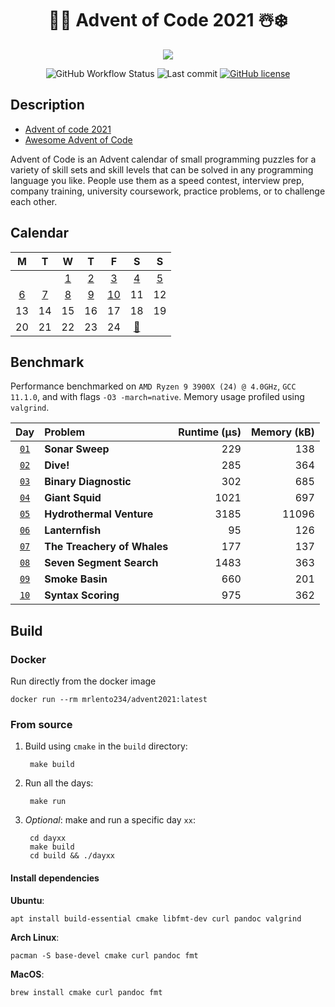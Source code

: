 <div align="center">

# 🎅🎄 Advent of Code 2021 ☃️❄️
 

![](https://img.shields.io/badge/stars%20⭐-20-gold.svg)

![GitHub Workflow Status](https://img.shields.io/github/workflow/status/lento234/advent2021/CMake)
![Last commit](https://img.shields.io/github/last-commit/lento234/advent2021)
[![GitHub license](https://img.shields.io/github/license/lento234/advent2021?color=blue)](https://github.com/lento234/advent2021/blob/main/LICENSE)

</div>


## Description

- [Advent of code 2021](https://adventofcode.com/2021/)
- [Awesome Advent of Code](https://github.com/Bogdanp/awesome-advent-of-code)


Advent of Code is an Advent calendar of small programming puzzles for a variety of skill sets and skill levels that can be solved in any programming language you like. People use them as a speed contest, interview prep, company training, university coursework, practice problems, or to challenge each other. 

## Calendar

|          M           |          T           |          W           |          T           |           F           |              S              |          S           |
| :------------------: | :------------------: | :------------------: | :------------------: | :-------------------: | :-------------------------: | :------------------: |
|                      |                      | [1](day01/README.md) | [2](day02/README.md) | [3](day03/README.md)  |    [4](day04/README.md)     | [5](day05/README.md) |
| [6](day06/README.md) | [7](day07/README.md) | [8](day08/README.md) | [9](day09/README.md) | [10](day10/README.md) |             11              |          12          |
|          13          |          14          |          15          |          16          |          17           |             18              |          19          |
|          20          |          21          |          22          |          23          |          24           | [🎁](https://bit.ly/3pnrWiY) |                      |

## Benchmark

Performance benchmarked on `AMD Ryzen 9 3900X (24) @ 4.0GHz`, `GCC 11.1.0`, and with flags `-O3 -march=native`. Memory usage profiled using `valgrind`.


|            Day             | Problem                     | Runtime (μs) | Memory (kB) |
| :------------------------: | :-------------------------- | -----------: | ----------: |
| [`01`](day01/src/main.cpp) | **Sonar Sweep**             |          229 |         138 |
| [`02`](day02/src/main.cpp) | **Dive!**                   |          285 |         364 |
| [`03`](day03/src/main.cpp) | **Binary Diagnostic**       |          302 |         685 |
| [`04`](day04/src/main.cpp) | **Giant Squid**             |         1021 |         697 |
| [`05`](day05/src/main.cpp) | **Hydrothermal Venture**    |         3185 |       11096 |
| [`06`](day06/src/main.cpp) | **Lanternfish**             |           95 |         126 |
| [`07`](day07/src/main.cpp) | **The Treachery of Whales** |          177 |         137 |
| [`08`](day08/src/main.cpp) | **Seven Segment Search**    |         1483 |         363 |
| [`09`](day09/src/main.cpp) | **Smoke Basin**             |          660 |         201 |
| [`10`](day10/src/main.cpp) | **Syntax Scoring**          |          975 |         362 |

## Build 

### Docker

Run directly from the docker image

    docker run --rm mrlento234/advent2021:latest

### From source

1. Build using `cmake` in the `build` directory:

        make build

2. Run all the days:

        make run

3. *Optional*: make and run a specific day `xx`:

        cd dayxx
        make build
        cd build && ./dayxx

#### Install dependencies

**Ubuntu**:
    
    apt install build-essential cmake libfmt-dev curl pandoc valgrind

**Arch Linux**:

    pacman -S base-devel cmake curl pandoc fmt

**MacOS**: 

    brew install cmake curl pandoc fmt
